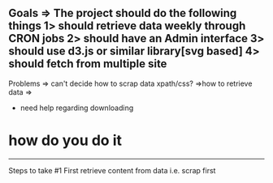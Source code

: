 Goals =>
The project should do the following things
1> should retrieve data weekly through CRON jobs
2> should have an Admin interface
3> should use d3.js or similar library[svg based]
4> should fetch from multiple site
--------------------------------------
Problems
=> can't decide how to scrap data xpath/css?
=>how to retrieve data
=>
* need help regarding downloading
# how do you do it
---------------------------
Steps to take 
#1 First retrieve content from data i.e. scrap first
